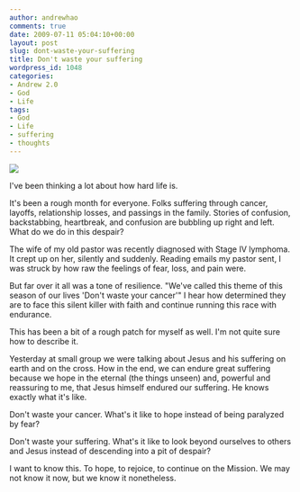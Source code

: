 ```yaml
---
author: andrewhao
comments: true
date: 2009-07-11 05:04:10+00:00
layout: post
slug: dont-waste-your-suffering
title: Don't waste your suffering
wordpress_id: 1048
categories:
- Andrew 2.0
- God
- Life
tags:
- God
- Life
- suffering
- thoughts
---
```


[![](http://farm4.static.flickr.com/3108/3124229412_7350d81aca.jpg?v=0)](http://www.flickr.com/photos/andrewhao/3124229412/in/set-72157611379046275/)

I've been thinking a lot about how hard life is.

It's been a rough month for everyone. Folks suffering through cancer, layoffs, relationship losses, and passings in the family. Stories of confusion, backstabbing, heartbreak, and confusion are bubbling up right and left. What do we do in this despair?

The wife of my old pastor was recently diagnosed with Stage IV lymphoma. It crept up on her, silently and suddenly. Reading emails my pastor sent, I was struck by how raw the feelings of fear, loss, and pain were.

But far over it all was a tone of resilience. "We've called this theme of this season of our lives 'Don't waste your cancer'" I hear how determined they are to face this silent killer with faith and continue running this race with endurance.

This has been a bit of a rough patch for myself as well. I'm not quite sure how to describe it.

Yesterday at small group we were talking about Jesus and his suffering on earth and on the cross. How in the end, we can endure great suffering because we hope in the eternal (the things unseen) and, powerful and reassuring to me, that Jesus himself endured our suffering. He knows exactly what it's like.

Don't waste your cancer. What's it like to hope instead of being paralyzed by fear?

Don't waste your suffering. What's it like to look beyond ourselves to others and Jesus instead of descending into a pit of despair?

I want to know this. To hope, to rejoice, to continue on the Mission. We may not know it now, but we know it nonetheless.
